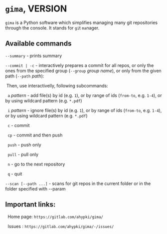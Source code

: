 # `gima`, VERSION

`gima` is a Python software which simplifies managing many git repositories through the console. It stands for `gi`t `ma`nager.

## Available commands

`--summary` - prints summary

`--commit | -c` - interactively prepares a commit for all repos, or only the ones from the specified group (`--group` _group name_), or only from the given path (`--path` _path_):

&nbsp;Then, use interactivelly, following subcommands:

&nbsp;&nbsp;`a` _pattern_ - add file(s) by id (e.g. `1`), or by range of ids (`from-to`, e.g. `1-4`), or by using wildcard pattern (e.g. `*.pdf`)

&nbsp;&nbsp;`i` _pattern_ - ignore file(s) by id (e.g. `1`), or by range of ids (`from-to`, e.g. `1-4`), or by using wildcard pattern (e.g. `*.pdf`)

&nbsp;&nbsp;`c`         - commit

&nbsp;&nbsp;`cp`        - commit and then push

&nbsp;&nbsp;`push`      - push only

&nbsp;&nbsp;`pull`      - pull only

&nbsp;&nbsp;`n`         - go to the next repository

&nbsp;&nbsp;`q`         - quit
	
`--scan [--path ...]` - scans for git repos in the current folder or in the folder specified with --param

## Important links:

&nbsp;&nbsp;Home page: `https://gitlab.com/ahypki/gima/`

&nbsp;&nbsp;Issues   : `https://gitlab.com/ahypki/gima/-/issues/`


